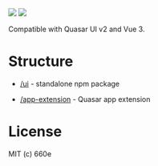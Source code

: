 <img src="https://img.shields.io/npm/v/@660e/quasar-ui-qcascader.svg?label=@660e/quasar-ui-qcascader">
<img src="https://img.shields.io/npm/v/@660e/quasar-app-extension-qcascader.svg?label=@660e/quasar-app-extension-qcascader">

Compatible with Quasar UI v2 and Vue 3.

# Structure

- [/ui](ui) - standalone npm package

- [/app-extension](app-extension) - Quasar app extension

# License

MIT (c) 660e
